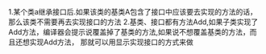 1.某个类a继承接口后.如果该类的基类A包含了接口中应该要去实现的方法的话，那么该类不需要再去实现接口的方法
2.基类、接口都有方法Add,如果子类实现了Add方法，编译器会提示说覆盖掉了基类的方法,如果说不想覆盖基类的方法，而且还想实现Add方法，
那就可以用显示实现接口的方式来做
